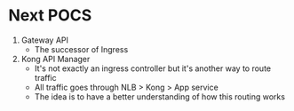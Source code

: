 # Next POCS

1. Gateway API
    * The successor of Ingress
2. Kong API Manager
    * It's not exactly an ingress controller but it's another way to route traffic 
    * All traffic goes through NLB > Kong > App service
    * The idea is to have a better understanding of how this routing works